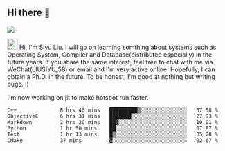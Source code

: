 


<!--
**liusy58/liusy58** is a ✨ _special_ ✨ repository because its `README.md` (this file) appears on your GitHub profile.

Here are some ideas to get you started:

- 🔭 I’m currently working on ...
- 🌱 I’m currently learning ...
- 👯 I’m looking to collaborate on ...
- 🤔 I’m looking for help with ...
- 💬 Ask me about ...
- 📫 How to reach me: ...
- 😄 Pronouns: ...
- ⚡ Fun fact: ...
-->
<!--
![](https://komarev.com/ghpvc/?username=liusy58&color=brightgreen&label=PROFILE+VIEWS)




- 🔭 I’m currently working on my .
- 📫 How to reach me:plz contact me by [email](liusy58@,ail2.sysu.edu.cn) or WeChat(LIUSIYU_58)
- 🏫 I'm an undergraduate in Sun-Yat-sen University majoring in the computer science. Expected to graduate in Spring 2021.
- 👯 I'm now interested in System such as OS, Compiler and Database. 
- 🤔 I’m looking for help with Database System.
-->

## Hi there 👋
![](https://komarev.com/ghpvc/?username=liusy58&color=brightgreen&label=PROFILE+VIEWS)


<img height="25" src='https://qpluspicture.oss-cn-beijing.aliyuncs.com/6LjjQA/Hi.gif' alt='Hi' width="24"/> Hi, I'm Siyu Liu. I will go on learning somthing about systems such as Operating System, Compiler and Database(distributed especially) in the future years. If you share the same interest, feel free to chat with me via WeChat(LIUSIYU_58) or email and I'm very active online. Hopefully, I can obtain a Ph.D. in the future. To be honest, I'm good at nothing but writing bugs. :)
<p></p>

I'm now working on jit to make hotspot run faster.



 <!--START_SECTION:waka-->

```text
C++              8 hrs 46 mins   █████████▒░░░░░░░░░░░░░░░   37.58 %
ObjectiveC       6 hrs 31 mins   ███████░░░░░░░░░░░░░░░░░░   27.93 %
Markdown         2 hrs 20 mins   ██▓░░░░░░░░░░░░░░░░░░░░░░   10.01 %
Python           1 hr 50 mins    ██░░░░░░░░░░░░░░░░░░░░░░░   07.87 %
Text             1 hr 13 mins    █▒░░░░░░░░░░░░░░░░░░░░░░░   05.28 %
CMake            37 mins         ▓░░░░░░░░░░░░░░░░░░░░░░░░   02.67 %
```

<!--END_SECTION:waka-->
